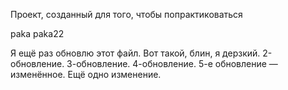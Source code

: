 Проект, созданный для того, чтобы попрактиковаться

paka
paka22


Я ещё раз обновлю этот файл. Вот такой, блин, я дерзкий.
2-обновление.
3-обновление.
4-обновление.
5-е обновление — изменённое. Ещё одно изменение.